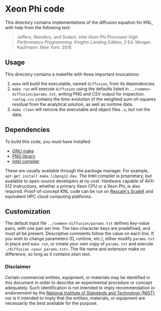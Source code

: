 # Xeon Phi code

This directory contains implementations of the diffusion equation for KNL, with help from the following text:
> Jeffers, Reinders, and Sodani. *Intel Xeon Phi Processor High Performance Programming: Knights Landing Edition,* 2 Ed. Morgan Kaufmann. New York: 2016.

## Usage

This directory contains a makefile with three important invocations:
 1. ```make``` will build the executable, named ```diffusion```, from its
    dependencies.
 2. ```make run``` will execute ```diffusion``` using the defaults listed in
    ```../common-diffusion/params.txt```, writing PNG and CSV output for
    inspection. ```runlog.csv``` contains the time-evolution of the weighted
    sum-of-squares residual from the analytical solution, as well as runtime
    data.
 3. ```make clean``` will remove the executable and object files ```.o```,
    but not the data.

## Dependencies

To build this code, you must have installed
 * [GNU make][_make]
 * [PNG library][_png]
 * [Intel compiler][_intel]

These are usually available through the package manager. For example,
```apt-get install make libpng12-dev```. The Intel compiler is proprietary,
but available to open-source developers at no cost. Hardware capable of AVX-512
instructions, whether a primary Xeon CPU or a Xeon Phi, is also required.
Proof-of-concept KNL code can be run on [Rescale's ScaleX][_scalex]
and equivalent HPC cloud computing platforms.

## Customization

The default input file ```../common-diffusion/params.txt``` defines key-value
pairs, with one pair per line. The two-character keys are predefined, and must
all be present. Descriptive comments follow the value on each line. If you wish
to change parameters (D, runtime, etc.), either modify ```params.txt``` in
place and ```make run```, or create your own copy of ```params.txt``` and
execute ```./diffusion <your_params.txt>```. The file name and extension make
no difference, so long as it contains plain text.

### Disclaimer

Certain commercial entities, equipment, or materials may be identified in this
document in order to describe an experimental procedure or concept adequately.
Such identification is not intended to imply recommendation or endorsement by
the [National Institute of Standards and Technology (NIST)](http://www.nist.gov),
nor is it intended to imply that the entities, materials, or equipment are
necessarily the best available for the purpose.

[_make]:   https://www.gnu.org/software/make/
[_gcc]:    https://gcc.gnu.org
[_intel]:  https://software.intel.com/en-us/intel-compilers
[_png]:    http://www.libpng.org/pub/png/libpng.html
[_scalex]: http://www.rescale.com/products/
